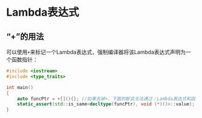 # Lambda表达式
## “+”的用法
可以使用`+`来标记一个Lambda表达式，强制编译器将该Lambda表达式声明为一个函数指针：
```c++
#include <iostream>
#include <type_traits>

int main()
{
    auto funcPtr = +[](){}; //如果去掉+，下面的断言无法通过：Lambda表达式和函数指针不是同一个数据类型
    static_assert(std::is_same<decltype(funcPtr), void (*)()>::value);
}
```